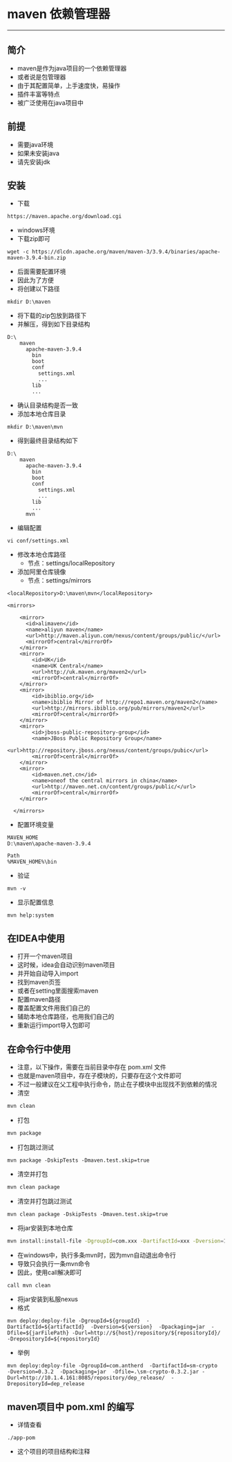 # maven 依赖管理器

---

## 简介
- maven是作为java项目的一个依赖管理器
- 或者说是包管理器
- 由于其配置简单，上手速度快，易操作
- 插件丰富等特点
- 被广泛使用在java项目中

## 前提
- 需要java环境
- 如果未安装java
- 请先安装jdk

## 安装
- 下载
```shell script
https://maven.apache.org/download.cgi
```
- windows环境
- 下载zip即可
```shell script
wget -c https://dlcdn.apache.org/maven/maven-3/3.9.4/binaries/apache-maven-3.9.4-bin.zip
```
- 后面需要配置环境
- 因此为了方便
- 将创建以下路径
```shell script
mkdir D:\maven
```
- 将下载的zip包放到路径下
- 并解压，得到如下目录结构
```shell script
D:\
    maven
      apache-maven-3.9.4
        bin
        boot
        conf
          settings.xml
          ...
        lib
        ...
```
- 确认目录结构是否一致
- 添加本地仓库目录
```shell script
mkdir D:\maven\mvn
```
- 得到最终目录结构如下
```shell script
D:\
    maven
      apache-maven-3.9.4
        bin
        boot
        conf
          settings.xml
          ...
        lib
        ...
      mvn
```
- 编辑配置
```shell script
vi conf/settings.xml
```
- 修改本地仓库路径
    - 节点：settings/localRepository
- 添加阿里仓库镜像
    - 节点：settings/mirrors
```shell script
<localRepository>D:\maven\mvn</localRepository>

<mirrors>

	<mirror>  
	  <id>alimaven</id>  
	  <name>aliyun maven</name>  
	  <url>http://maven.aliyun.com/nexus/content/groups/public/</url>  
	  <mirrorOf>central</mirrorOf>          
	</mirror> 
	<mirror> 
		<id>UK</id> 
		<name>UK Central</name> 
		<url>http://uk.maven.org/maven2</url> 
		<mirrorOf>central</mirrorOf> 
	</mirror> 
	<mirror> 
		<id>ibiblio.org</id>
		<name>ibiblio Mirror of http://repo1.maven.org/maven2</name> 
		<url>http://mirrors.ibiblio.org/pub/mirrors/maven2</url> 
		<mirrorOf>central</mirrorOf> 
	</mirror> 
	<mirror> 
		<id>jboss-public-repository-group</id> 
		<name>JBoss Public Repository Group</name> 
		<url>http://repository.jboss.org/nexus/content/groups/pubic</url> 
		<mirrorOf>central</mirrorOf> 
	</mirror> 
	<mirror> 
		<id>maven.net.cn</id> 
		<name>oneof the central mirrors in china</name> 
		<url>http://maven.net.cn/content/groups/public/</url> 
		<mirrorOf>central</mirrorOf> 
	</mirror>

  </mirrors>
```
- 配置环境变量
```shell script
MAVEN_HOME
D:\maven\apache-maven-3.9.4

Path
%MAVEN_HOME%\bin
```
- 验证
```shell script
mvn -v
```
- 显示配置信息
```shell script
mvn help:system
```

## 在IDEA中使用
- 打开一个maven项目
- 这时候，idea会自动识别maven项目
- 并开始自动导入import
- 找到maven页签
- 或者在setting里面搜索maven
- 配置maven路径
- 覆盖配置文件用我们自己的
- 辅助本地仓库路径，也用我们自己的
- 重新运行import导入包即可

## 在命令行中使用
- 注意，以下操作，需要在当前目录中存在 pom.xml 文件
- 也就是maven项目中，存在子模块的，只要存在这个文件即可
- 不过一般建议在父工程中执行命令，防止在子模块中出现找不到依赖的情况
- 清空
```bash
mvn clean
```
- 打包
```bash
mvn package
```
- 打包跳过测试
```
mvn package -DskipTests -Dmaven.test.skip=true
```
- 清空并打包
```bash
mvn clean package
```
- 清空并打包跳过测试
```
mvn clean package -DskipTests -Dmaven.test.skip=true
```
- 将jar安装到本地仓库
```bash
mvn install:install-file -DgroupId=com.xxx -DartifactId=xxx -Dversion=1.0 -Dpackaging=jar -Dfile=xxx-1.0.jar
```
- 在windows中，执行多条mvn时，因为mvn自动退出命令行
- 导致只会执行一条mvn命令
- 因此，使用call解决即可
```bash
call mvn clean
```
- 将jar安装到私服nexus
- 格式
```shell
mvn deploy:deploy-file -DgroupId=${groupId}  -DartifactId=${artifactId}  -Dversion=${version}  -Dpackaging=jar  -Dfile=${jarFilePath} -Durl=http://${host}/repository/${repositoryId}/  -DrepositoryId=${repositoryId}
```
- 举例
```shell
mvn deploy:deploy-file -DgroupId=com.antherd  -DartifactId=sm-crypto  -Dversion=0.3.2  -Dpackaging=jar  -Dfile=.\sm-crypto-0.3.2.jar -Durl=http://10.1.4.161:8085/repository/dep_release/  -DrepositoryId=dep_release
```

## maven项目中 pom.xml 的编写

- 详情查看

```shell
./app-pom
```

- 这个项目的项目结构和注释